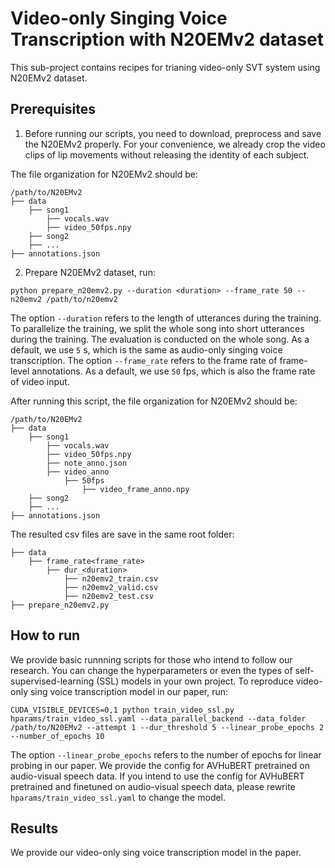 # Video-only Singing Voice Transcription with N20EMv2 dataset
This sub-project contains recipes for trianing video-only SVT system using N20EMv2 dataset.

## Prerequisites
1. Before running our scripts, you need to download, preprocess and save the N20EMv2 properly. For your convenience, we already crop the video clips of lip movements without releasing the identity of each subject.

The file organization for N20EMv2 should be:
```
/path/to/N20EMv2
├── data
    ├── song1
        ├── vocals.wav
        ├── video_50fps.npy
    ├── song2
    ├── ...
├── annotations.json
```


2. Prepare N20EMv2 dataset, run:
```
python prepare_n20emv2.py --duration <duration> --frame_rate 50 --n20emv2 /path/to/n20emv2
```

The option `--duration` refers to the length of utterances during the training. To parallelize the training, we split the whole song into short utterances during the training. The evaluation is conducted on the whole song. As a default, we use `5` s, which is the same as audio-only singing voice transcription. The option `--frame_rate` refers to the frame rate of frame-level annotations. As a default, we use `50` fps, which is also the frame rate of video input.

After running this script, the file organization for N20EMv2 should be:
```
/path/to/N20EMv2
├── data
    ├── song1
        ├── vocals.wav
        ├── video_50fps.npy
        ├── note_anno.json
        ├── video_anno
            ├── 50fps
                ├── video_frame_anno.npy
    ├── song2
    ├── ...
├── annotations.json
```

The resulted csv files are save in the same root folder: 
```
├── data
    ├── frame_rate<frame_rate>
        ├── dur_<duration>
            ├── n20emv2_train.csv
            ├── n20emv2_valid.csv
            ├── n20emv2_test.csv
├── prepare_n20emv2.py
```

## How to run
We provide basic runnning scripts for those who intend to follow our research. You can change the hyperparameters or even the types of self-supervised-learning (SSL) models in your own project. To reproduce video-only sing voice transcription model in our paper, run:
```
CUDA_VISIBLE_DEVICES=0,1 python train_video_ssl.py hparams/train_video_ssl.yaml --data_parallel_backend --data_folder /path/to/N20EMv2 --attempt 1 --dur_threshold 5 --linear_probe_epochs 2 --number_of_epochs 10
```
The option `--linear_probe_epochs` refers to the number of epochs for linear probing in our paper. We provide the config for AVHuBERT pretrained on audio-visual speech data. If you intend to use the config for AVHuBERT pretrained and finetuned on audio-visual speech data, please rewrite `hparams/train_video_ssl.yaml` to change the model.


## Results
We provide our video-only sing voice transcription model in the paper.
